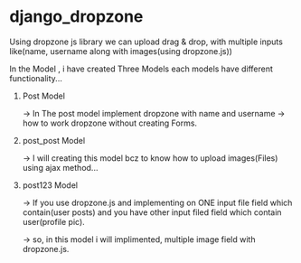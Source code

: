 # django_dropzone
Using dropzone js library we can upload drag & drop, with multiple inputs like(name, username along with images(using dropzone.js))


In the Model , i have created Three Models each models have different functionality...

1) Post Model 

    -> In The post model implement dropzone with name and username
    -> how to work dropzone without creating Forms.

2) post_post Model

    -> I will creating this model bcz to know how to upload images(Files) using ajax method...

3) post123 Model

    -> If you use dropzone.js and implementing on ONE input file field which contain(user posts) and you have other input filed field which contain user(profile pic).

    -> so, in this model i will implimented, multiple image field with dropzone.js.
